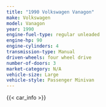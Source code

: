 ```yaml
---
title: "1990 Volkswagen Vanagon"
make: Volkswagen
model: Vanagon
year: 1990
engine-fuel-type: regular unleaded
engine-hp: 90
engine-cylinders: 4
transmission-type: Manual
driven-wheels: four wheel drive
number-of-doors: 3
market-category: N/A
vehicle-size: Large
vehicle-style: Passenger Minivan
---
```


{{< car_info >}}
